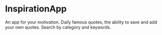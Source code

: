 # InspirationApp
An app for your motivation. Daily famous quotes, the ability to save and add your own quotes. Search by category and keywords.
